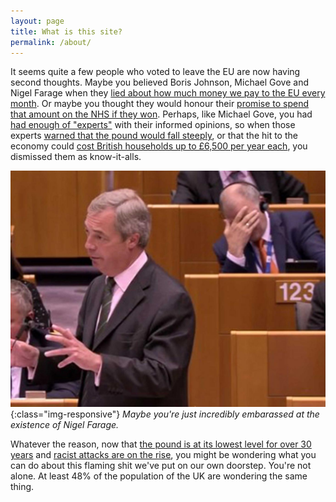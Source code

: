 ```yaml
---
layout: page
title: What is this site?
permalink: /about/
---
```


It seems quite a few people who voted to leave the EU are now having second thoughts. Maybe you believed Boris Johnson, Michael Gove and Nigel Farage when they [lied about how much money we pay to the EU every month](https://fullfact.org/europe/our-eu-membership-fee-55-million/). Or maybe you thought they would honour their [promise to spend that amount on the NHS if they won](http://www.slate.com/blogs/moneybox/2016/06/27/brexit_supporters_are_starting_to_regret_350_million_nhs_lie.html). Perhaps, like Michael Gove, you had [had enough of "experts"](http://www.ft.com/cms/s/0/3be49734-29cb-11e6-83e4-abc22d5d108c.html) with their informed opinions, so when those experts [warned that the pound would fall steeply](https://www.theguardian.com/commentisfree/2016/jun/20/brexit-crash-pound-living-standards-george-soros), or that the hit to the economy could [cost British households up to £6,500 per year each](http://www.ft.com/cms/s/2/7d7446c6-ef89-11e5-9f20-c3a047354386.html), you dismissed them as know-it-alls. 

![#WeAreSeat123](/images/123.jpg){:class="img-responsive"}
*Maybe you're just incredibly embarassed at the existence of Nigel Farage.*

Whatever the reason, now that [the pound is at its lowest level for over 30 years](http://www.independent.co.uk/news/business/news/pound-sterling-argentine-peso-worst-performing-currency-eu-referendum-brexit-a7127246.html) and [racist attacks are on the rise](http://www.independent.co.uk/news/uk/home-news/brexit-eu-referendum-racial-racism-abuse-hate-crime-reported-latest-leave-immigration-a7104191.html), you might be wondering what you can do about this flaming shit we've put on our own doorstep. You're not alone. At least 48% of the population of the UK are wondering the same thing.
